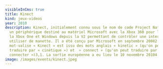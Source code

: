 ```yaml
---
visibleInCms: true
title: Kinect
kind: jeux-videos
year: 2010
description: Kinect, initialement connu sous le nom de code Project Natal1, est
  un périphérique destiné au matériel Microsoft avec la Xbox 360 pour la V1 et
  la Xbox One et Windows depuis la V2 permettant de contrôler une interface sans
  utiliser de manette. Il a été conçu par Microsoft en septembre 20082.Le
  mot-valise « Kinect » est issu des mots anglais « kinetic » (qu'on peut
  traduire par « cinétique ») et  « connect » (qu'on peut traduire par «
  connecter »)3,1. La sortie européenne a eu lieu le 10 novembre 20104.
image: /images/events/kinect.jpeg
---
```

